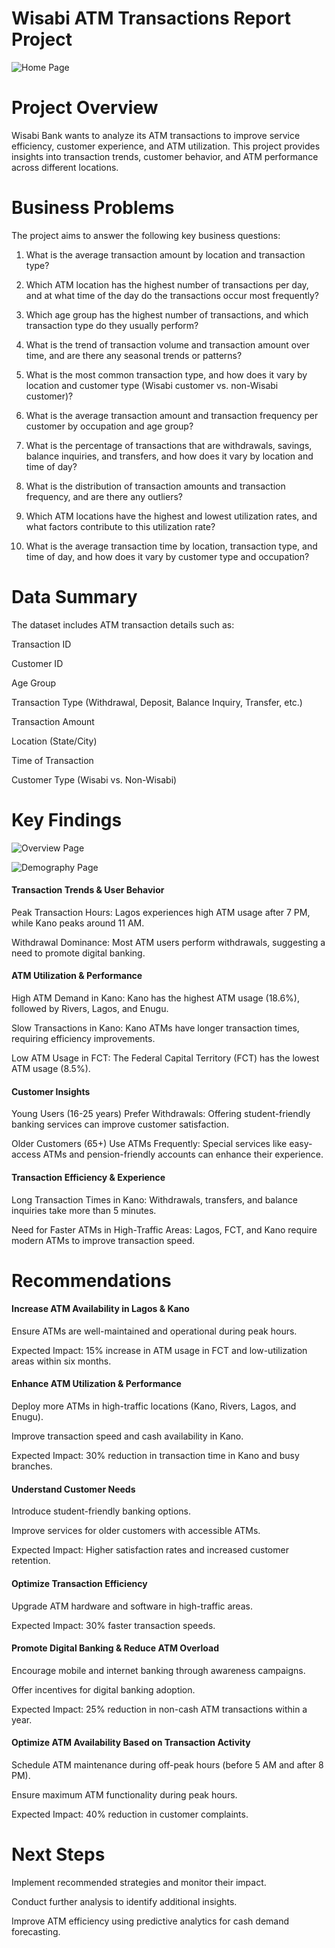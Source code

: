 # Wisabi ATM Transactions Report Project

![Home Page](https://github.com/MastingoJay/Wisabi-ATM-Report/blob/main/PICTURES/atm%20.jpg
)

# Project Overview

Wisabi Bank wants to analyze its ATM transactions to improve service efficiency, customer experience, and ATM utilization. This project provides insights into transaction trends, customer behavior, and ATM performance across different locations.

# Business Problems

The project aims to answer the following key business questions:

1. What is the average transaction amount by location and transaction type?

2. Which ATM location has the highest number of transactions per day, and at what time of the day do the transactions occur most frequently?

3. Which age group has the highest number of transactions, and which transaction type do they usually perform?

4. What is the trend of transaction volume and transaction amount over time, and are there any seasonal trends or patterns?

5. What is the most common transaction type, and how does it vary by location and customer type (Wisabi customer vs. non-Wisabi customer)?

6. What is the average transaction amount and transaction frequency per customer by occupation and age group?

7. What is the percentage of transactions that are withdrawals, savings, balance inquiries, and transfers, and how does it vary by location and time of day?

8. What is the distribution of transaction amounts and transaction frequency, and are there any outliers?

9. Which ATM locations have the highest and lowest utilization rates, and what factors contribute to this utilization rate?

10. What is the average transaction time by location, transaction type, and time of day, and how does it vary by customer type and occupation?

# Data Summary

The dataset includes ATM transaction details such as:

Transaction ID

Customer ID

Age Group

Transaction Type (Withdrawal, Deposit, Balance Inquiry, Transfer, etc.)

Transaction Amount

Location (State/City)

Time of Transaction

Customer Type (Wisabi vs. Non-Wisabi)

# Key Findings

![Overview Page](https://github.com/MastingoJay/Wisabi-ATM-Report/blob/main/PICTURES/overview%20visualization.png
)


![Demography Page](https://github.com/MastingoJay/Wisabi-ATM-Report/blob/main/PICTURES/Demography%20Visualization.png
)


#### Transaction Trends & User Behavior

Peak Transaction Hours: Lagos experiences high ATM usage after 7 PM, while Kano peaks around 11 AM.

Withdrawal Dominance: Most ATM users perform withdrawals, suggesting a need to promote digital banking.

#### ATM Utilization & Performance

High ATM Demand in Kano: Kano has the highest ATM usage (18.6%), followed by Rivers, Lagos, and Enugu.

Slow Transactions in Kano: Kano ATMs have longer transaction times, requiring efficiency improvements.

Low ATM Usage in FCT: The Federal Capital Territory (FCT) has the lowest ATM usage (8.5%).

#### Customer Insights

Young Users (16-25 years) Prefer Withdrawals: Offering student-friendly banking services can improve customer satisfaction.

Older Customers (65+) Use ATMs Frequently: Special services like easy-access ATMs and pension-friendly accounts can enhance their experience.

#### Transaction Efficiency & Experience

Long Transaction Times in Kano: Withdrawals, transfers, and balance inquiries take more than 5 minutes.

Need for Faster ATMs in High-Traffic Areas: Lagos, FCT, and Kano require modern ATMs to improve transaction speed.

# Recommendations

#### Increase ATM Availability in Lagos & Kano

Ensure ATMs are well-maintained and operational during peak hours.

Expected Impact: 15% increase in ATM usage in FCT and low-utilization areas within six months.

#### Enhance ATM Utilization & Performance

Deploy more ATMs in high-traffic locations (Kano, Rivers, Lagos, and Enugu).

Improve transaction speed and cash availability in Kano.

Expected Impact: 30% reduction in transaction time in Kano and busy branches.

#### Understand Customer Needs

Introduce student-friendly banking options.

Improve services for older customers with accessible ATMs.

Expected Impact: Higher satisfaction rates and increased customer retention.

#### Optimize Transaction Efficiency

Upgrade ATM hardware and software in high-traffic areas.

Expected Impact: 30% faster transaction speeds.

#### Promote Digital Banking & Reduce ATM Overload

Encourage mobile and internet banking through awareness campaigns.

Offer incentives for digital banking adoption.

Expected Impact: 25% reduction in non-cash ATM transactions within a year.

#### Optimize ATM Availability Based on Transaction Activity

Schedule ATM maintenance during off-peak hours (before 5 AM and after 8 PM).

Ensure maximum ATM functionality during peak hours.

Expected Impact: 40% reduction in customer complaints.

# Next Steps

Implement recommended strategies and monitor their impact.

Conduct further analysis to identify additional insights.

Improve ATM efficiency using predictive analytics for cash demand forecasting.

